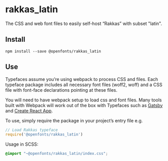 
# rakkas_latin

The CSS and web font files to easily self-host “Rakkas” with subset "latin".

## Install

`npm install --save @openfonts/rakkas_latin`

## Use

Typefaces assume you’re using webpack to process CSS and files. Each typeface
package includes all necessary font files (woff2, woff) and a CSS file with
font-face declarations pointing at these files.

You will need to have webpack setup to load css and font files. Many tools built
with Webpack will work out of the box with Typefaces such as [Gatsby](https://github.com/gatsbyjs/gatsby)
and [Create React App](https://github.com/facebookincubator/create-react-app).

To use, simply require the package in your project’s entry file e.g.

```javascript
// Load Rakkas typeface
require('@openfonts/rakkas_latin')
```

Usage in SCSS:
```scss
@import "~@openfonts/rakkas_latin/index.css";
```
